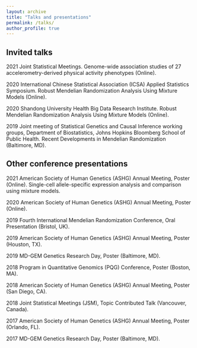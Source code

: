 ```yaml
---
layout: archive
title: "Talks and presentations"
permalink: /talks/
author_profile: true
---
```


Invited talks
------

2021	Joint Statistical Meetings. Genome-wide association studies of 27 accelerometry-derived physical activity phenotypes (Online).

2020	International Chinese Statistical Association (ICSA) Applied Statistics Symposium. Robust Mendelian Randomization Analysis Using Mixture Models (Online).

2020	Shandong University Health Big Data Research Institute. Robust Mendelian Randomization Analysis Using Mixture Models (Online).

2019	Joint meeting of Statistical Genetics and Causal Inference working groups, Department of Biostatistics, Johns Hopkins Bloomberg School of Public Health. Recent Developments in Mendelian Randomization (Baltimore, MD).

Other conference presentations
------

2021  American Society of Human Genetics (ASHG) Annual Meeting, Poster (Online). Single-cell allele-specific expression analysis and comparison using mixture models.

2020	American Society of Human Genetics (ASHG) Annual Meeting, Poster (Online).

2019	Fourth International Mendelian Randomization Conference, Oral Presentation (Bristol, UK).

2019	American Society of Human Genetics (ASHG) Annual Meeting, Poster (Houston, TX).

2019	MD-GEM Genetics Research Day, Poster (Baltimore, MD).

2018	Program in Quantitative Genomics (PQG) Conference, Poster (Boston, MA).

2018	American Society of Human Genetics (ASHG) Annual Meeting, Poster (San Diego, CA).

2018	Joint Statistical Meetings (JSM), Topic Contributed Talk (Vancouver, Canada).

2017	American Society of Human Genetics (ASHG) Annual Meeting, Poster (Orlando, FL).

2017	MD-GEM Genetics Research Day, Poster (Baltimore, MD).

